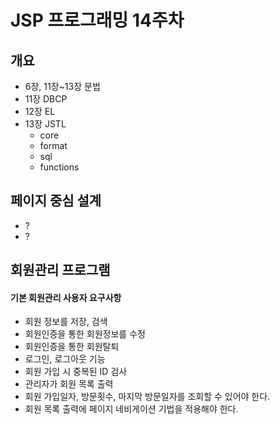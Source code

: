 # JSP 프로그래밍 14주차

## 개요

* 6장, 11장~13장 문법
* 11장 DBCP
* 12장 EL
* 13장 JSTL
  * core
  * format
  * sql
  * functions

## 페이지 중심 설계

* ?
* ?

## 회원관리 프로그램

#### 기본 회원관리 사용자 요구사항

* 회원 정보를 저장, 검색
* 회원인증을 통한 회원정보를 수정
* 회원인증을 통한 회원탈퇴
* 로그인, 로그아웃 기능
* 회원 가입 시 중복된 ID 검사
* 관리자가 회원 목록 출력
* 회원 가입일자, 방문횟수, 마지막 방문일자를 조회할 수 있어야 한다.
* 회원 목록 출력에 페이지 네비게이션 기법을 적용해야 한다.



